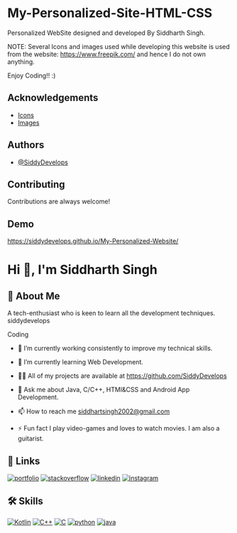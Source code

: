 
# My-Personalized-Site-HTML-CSS

Personalized WebSite designed and developed By Siddharth Singh.

NOTE: Several Icons and images used while developing this website is used from the website: https://www.freepik.com/ and hence I do not own anything.

Enjoy Coding!! :)


## Acknowledgements

 - [Icons](https://www.freepik.com/)
 - [Images](https://www.freepik.com/)


  
## Authors

- [@SiddyDevelops](https://github.com/SiddyDevelops)

  
## Contributing

Contributions are always welcome!


  
## Demo

https://siddydevelops.github.io/My-Personalized-Website/

  
# Hi 👋, I'm Siddharth Singh

  
## 🚀 About Me
A tech-enthusiast who is keen to learn all the development techniques.
siddydevelops

Coding

- 🔭 I’m currently working consistently to improve my technical skills.

- 🌱 I’m currently learning Web Development.

- 👨‍💻 All of my projects are available at https://github.com/SiddyDevelops

- 💬 Ask me about Java, C/C++, HTMl&CSS and Android App Development.

- 📫 How to reach me siddhartsingh2002@gmail.com

- ⚡ Fun fact I play video-games and loves to watch movies. I am also a guitarist.

  
## 🔗 Links
[![portfolio](https://img.shields.io/badge/my_portfolio-000?style=for-the-badge&logo=ko-fi&logoColor=white)](https://siddydevelops.github.io/My-Personalized-Website/)
[![stackoverflow](https://img.shields.io/badge/Stack_Overflow-FE7A16?style=for-the-badge&logo=stack-overflow&logoColor=white)](https://stackoverflow.com/users/14918781/siddharth-singh)
[![linkedin](https://img.shields.io/badge/linkedin-0A66C2?style=for-the-badge&logo=linkedin&logoColor=white)](https://www.linkedin.com/in/siddharth-singh-08/)
[![instagram](https://img.shields.io/badge/Instagram-E4405F?style=for-the-badge&logo=instagram&logoColor=white)](https://www.instagram.com/_siddy_08_/)


  
## 🛠 Skills


[![Kotlin](https://img.shields.io/badge/Kotlin-0095D5?&style=for-the-badge&logo=kotlin&logoColor=white)]()
[![C++](https://img.shields.io/badge/C%2B%2B-00599C?style=for-the-badge&logo=c%2B%2B&logoColor=white)]()
[![C](https://img.shields.io/badge/C-00599C?style=for-the-badge&logo=c&logoColor=white)]()
[![python](https://img.shields.io/badge/Python-FFD43B?style=for-the-badge&logo=python&logoColor=darkgreen)]()
[![java](https://img.shields.io/badge/Java-ED8B00?style=for-the-badge&logo=java&logoColor=white)]()

  
